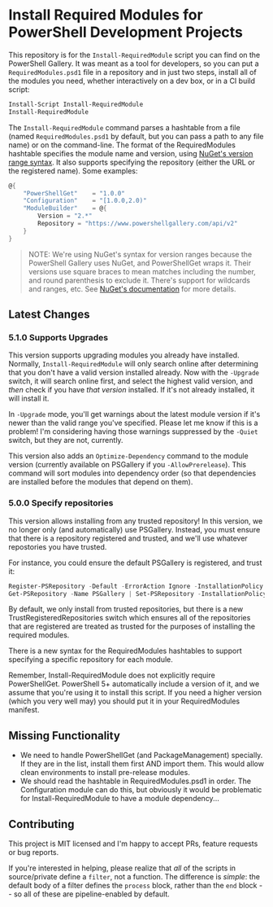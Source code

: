 # Install Required Modules for PowerShell Development Projects

This repository is for the `Install-RequiredModule` script you can find on the PowerShell Gallery. It was meant as a tool for developers, so you can put a `RequiredModules.psd1` file in a repository and in just two steps, install all of the modules you need, whether interactively on a dev box, or in a CI build script:


```PowerShell
Install-Script Install-RequiredModule
Install-RequiredModule
```

The `Install-RequiredModule` command parses a hashtable from a file (named `RequiredModules.psd1` by default, but you can pass a path to any file name) or on the command-line. The format of the RequiredModules hashtable specifies the module name and version, using [NuGet's version range syntax](https://docs.microsoft.com/en-us/nuget/concepts/package-versioning#version-ranges-and-wildcards). It also supports specifying the repository (either the URL or the registered name). Some examples:

```PowerShell
@{
    "PowerShellGet"    = "1.0.0"
    "Configuration"    = "[1.0.0,2.0)"
    "ModuleBuilder"    = @{
        Version = "2.*"
        Repository = "https://www.powershellgallery.com/api/v2"
    }
}
```

> NOTE: We're using NuGet's syntax for version ranges because the PowerShell Gallery uses NuGet, and PowerShellGet wraps it. Their versions use square braces to mean matches including the number, and round parenthesis to exclude it. There's support for wildcards and ranges, etc. See [NuGet's documentation](https://docs.microsoft.com/en-us/nuget/concepts/package-versioning#version-ranges-and-wildcards) for more details.


## Latest Changes

### 5.1.0 Supports Upgrades

This version supports upgrading modules you already have installed. Normally, `Install-RequiredModule` will only search online after determining that you don't have a valid version installed already. Now with the `-Upgrade` switch, it will search online first, and select the highest valid version, and _then_ check if you have _that version_ installed. If it's not already installed, it will install it.

In `-Upgrade` mode, you'll get warnings about the latest module version if it's newer than the valid range you've specified. Please let me know if this is a problem! I'm considering having those warnings suppressed by the `-Quiet` switch, but they are not, currently.

This version also adds an `Optimize-Dependency` command to the module version (currently available on PSGallery if you `-AllowPrerelease`). This command will sort modules into dependency order (so that dependencies are installed before the modules that depend on them).

### 5.0.0 Specify repositories

This version allows installing from any trusted repository! In this version, we no longer only (and automatically) use PSGallery. Instead, you must ensure that there is a repository registered and trusted, and we'll use whatever repostories you have trusted.

For instance, you could ensure the default PSGallery is registered, and trust it:

```PowerShell
Register-PSRepository -Default -ErrorAction Ignore -InstallationPolicy Trusted
Get-PSRepository -Name PSGallery | Set-PSRepository -InstallationPolicy Trusted
```

By default, we only install from trusted repositories, but there is a new TrustRegisteredRepositories switch which ensures all of the repositories that are registered are treated as trusted for the purposes of installing the required modules.

There is a new syntax for the RequiredModules hashtables to support specifying a specific repository for each module.

Remember, Install-RequiredModule does not explicitly require PowerShellGet. PowerShell 5+ automatically include a version of it, and we assume that you're using it to install this script. If you need a higher version (which you very well may) you should put it in your RequiredModules manifest.

## Missing Functionality

- We need to handle PowerShellGet (and PackageManagement) specially. If they are in the list, install them first AND import them. This would allow clean environments to install pre-release modules.
- We should read the hashtable in RequiredModules.psd1 in order. The Configuration module can do this, but obviously it would be problematic for Install-RequiredModule to have a module dependency...



## Contributing

This project is MIT licensed and I'm happy to accept PRs, feature requests or bug reports.

If you're interested in helping, please realize that _all_ of the scripts in source/private define a `filter`, not a function. The difference is _simple_: the default body of a filter defines the `process` block, rather than the `end` block -- so all of these are pipeline-enabled by default.